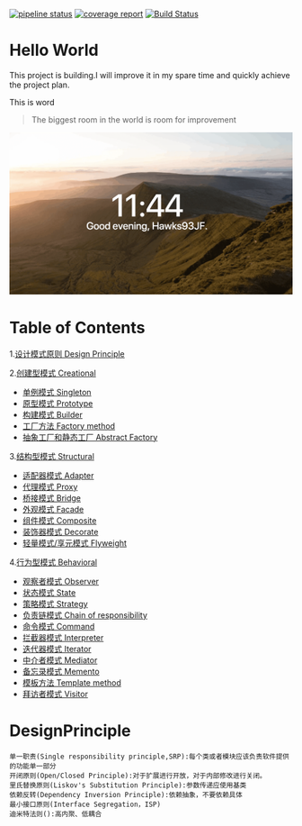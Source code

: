 [![pipeline status](https://gitlab.com/hawks.jamesf/designpatterns/badges/master/pipeline.svg)](https://gitlab.com/hawks.jamesf/designpatterns/commits/master)
[![coverage report](https://gitlab.com/hawks.jamesf/designpatterns/badges/master/coverage.svg)](https://gitlab.com/hawks.jamesf/designpatterns/commits/master)
[![Build Status](https://travis-ci.com/HawksJamesf/DesignPatterns.svg?branch=master)](https://travis-ci.com/HawksJamesf/DesignPatterns)

Hello World
===
This project is building.I will improve it in my spare time and quickly achieve the project plan.

This is word
>The biggest room in the world is room for improvement

![](/art/WX20180802-234453@2x.png)

# Table of Contents
1.[设计模式原则 Design Principle](#DesignPrinciple)

2.[创建型模式 Creational](/app/src/main/java/com/hawksjamesf/designpatterns/creational/README.md)
- [单例模式 Singleton](/app/src/main/java/com/hawksjamesf/designpatterns/structural/README.md#Singleton)
- [原型模式 Prototype](/app/src/main/java/com/hawksjamesf/designpatterns/structural/README.md#Prototype)
- [构建模式 Builder](/app/src/main/java/com/hawksjamesf/designpatterns/structural/README.md#Builder)
- [工厂方法 Factory method](/app/src/main/java/com/hawksjamesf/designpatterns/structural/README.md#FactoryMethod)
- [抽象工厂和静态工厂 Abstract Factory](/app/src/main/java/com/hawksjamesf/designpatterns/structural/README.md#AbstractFactory)

3.[结构型模式 Structural](/app/src/main/java/com/hawksjamesf/designpatterns/structural/README.md)

- [适配器模式 Adapter](/app/src/main/java/com/hawksjamesf/designpatterns/structural/README.md#Adapter)
- [代理模式 Proxy](/app/src/main/java/com/hawksjamesf/designpatterns/structural/README.md#Proxy)
- [桥接模式 Bridge](/app/src/main/java/com/hawksjamesf/designpatterns/structural/README.md#Bridge)
- [外观模式 Facade](/app/src/main/java/com/hawksjamesf/designpatterns/structural/README.md#Facade)
- [组件模式 Composite](/app/src/main/java/com/hawksjamesf/designpatterns/structural/README.md#Composite)
- [装饰器模式 Decorate](/app/src/main/java/com/hawksjamesf/designpatterns/structural/README.md#Decorate)
- [轻量模式/享元模式 Flyweight](/app/src/main/java/com/hawksjamesf/designpatterns/structural/README.md#Flyweight)

4.[行为型模式 Behavioral](/app/src/main/java/com/hawksjamesf/designpatterns/behavioral/README.md)

- [观察者模式 Observer](/app/src/main/java/com/hawksjamesf/designpatterns/structural/README.md#Observer)
- [状态模式 State](/app/src/main/java/com/hawksjamesf/designpatterns/structural/README.md#State)
- [策略模式 Strategy](/app/src/main/java/com/hawksjamesf/designpatterns/structural/README.md#Strategy)
- [负责链模式 Chain of responsibility](/app/src/main/java/com/hawksjamesf/designpatterns/structural/README.md#ChainOfResponsibility)
- [命令模式 Command](/app/src/main/java/com/hawksjamesf/designpatterns/structural/README.md#Command)
- [拦截器模式 Interpreter](/app/src/main/java/com/hawksjamesf/designpatterns/structural/README.md#Interpreter)
- [迭代器模式 Iterator](/app/src/main/java/com/hawksjamesf/designpatterns/structural/README.md#Iterator)
- [中介者模式 Mediator](/app/src/main/java/com/hawksjamesf/designpatterns/structural/README.md#Mediator)
- [备忘录模式 Memento](/app/src/main/java/com/hawksjamesf/designpatterns/structural/README.md#Memento)
- [模板方法 Template method](/app/src/main/java/com/hawksjamesf/designpatterns/structural/README.md#TemplateMethod)
- [拜访者模式 Visitor](/app/src/main/java/com/hawksjamesf/designpatterns/structural/README.md#Visitor)

DesignPrinciple
===============

    单一职责(Single responsibility principle,SRP):每个类或者模块应该负责软件提供的功能单一部分
    开闭原则(Open/Closed Principle):对于扩展进行开放，对于内部修改进行关闭。
    里氏替换原则(Liskov's Substitution Principle):参数传递应使用基类
    依赖反转(Dependency Inversion Principle):依赖抽象，不要依赖具体
    最小接口原则(Interface Segregation，ISP)
    迪米特法则():高内聚、低耦合




























